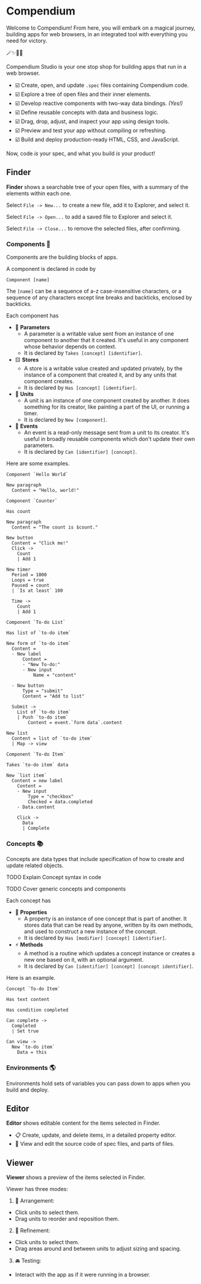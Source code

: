 # Compendium

Welcome to Compendium! From here, you will embark on a magical journey, building apps for web browsers, in an integrated tool with everything you need for victory.

🪄✨💖🌺

Compendium Studio is your one stop shop for building apps that run in a web browser.

- ☑️ Create, open, and update `.spec` files containing Compendium code.
- ☑️ Explore a tree of open files and their inner elements.
- ☑️ Develop reactive components with two-way data bindings. _(Yes!)_
- ☑️ Define reusable concepts with data and business logic.
- ☑️ Drag, drop, adjust, and inspect your app using design tools.
- ☑️ Preview and test your app without compiling or refreshing.
- ☑️ Build and deploy production-ready HTML, CSS, and JavaScript.

Now, code _is_ your spec, and what you build _is_ your product!

## Finder

**Finder** shows a searchable tree of your open files, with a summary of the elements within each one.

Select `File -> New...` to create a new file, add it to Explorer, and select it.

Select `File -> Open...` to add a saved file to Explorer and select it.

Select `File -> Close...` to remove the selected files, after confirming.

### Components 🧱

Components are the building blocks of apps.

A component is declared in code by

```
Component [name]
```

The `[name]` can be a sequence of a-z case-insensitive characters, or a sequence of any characters except line breaks and backticks, enclosed by backticks.

Each component has

- 🔻 **Parameters**
  - A parameter is a writable value sent from an instance of one component to another that it created. It's useful in any component whose behavior depends on context.
  - It is declared by `Takes [concept] [identifier]`.
- 🟨 **Stores**
  - A store is a writable value created and updated privately, by the instance of a component that created it, and by any units that component creates.
  - It is declared by `Has [concept] [identifier]`.
- 🔵 **Units**
  - A unit is an instance of one component created by another. It does something for its creator, like painting a part of the UI, or running a timer.
  - It is declared by `New [component]`.
- 🔺 **Events**
  - An event is a read-only message sent from a unit to its creator. It's useful in broadly reusable components which don't update their own parameters.
  - It is declared by `Can [identifier] [concept]`.

Here are some examples.

```
Component `Hello World`

New paragraph
  Content = "Hello, world!"

```

```
Component `Counter`

Has count

New paragraph
  Content = "The count is $count."

New button
  Content = "Click me!"
  Click ->
    Count
    | Add 1

New timer
  Period = 1000
  Loops = true
  Paused = count
  | `Is at least` 100

  Time ->
    Count
    | Add 1

```

```
Component `To-do List`

Has list of `to-do item`

New form of `to-do item`
  Content =
  - New label
      Content =
      - "New To-do:"
      - New input
          Name = "content"

  - New button
      Type = "submit"
      Content = "Add to list"

  Submit ->
    List of `to-do item`
    | Push `to-do item`
        Content = event.`form data`.content

New list
  Content = list of `to-do item`
  | Map -> view

```

```
Component `To-do Item`

Takes `to-do item` data

New `list item`
  Content = new label
    Content =
    - New input
        Type = "checkbox"
        Checked = data.completed
    - Data.content

    Click ->
      Data
      | Complete

```

### Concepts 📚

Concepts are data types that include specification of how to create and update related objects.

TODO Explain Concept syntax in code

TODO Cover generic concepts and components

Each concept has

- 🔶 **Properties**
  - A property is an instance of one concept that is part of another. It stores data that can be read by anyone, written by its own methods, and used to construct a new instance of the concept.
  - It is declared by `Has [modifier] [concept] [identifier]`.
- ⚡️ **Methods**
  - A method is a routine which updates a concept instance or creates a new one based on it, with an optional argument.
  - It is declared by `Can [identifier] [concept] [concept identifier]`.

Here is an example.

```
Concept `To-do Item`

Has text content

Has condition completed

Can complete ->
  Completed
  | Set true

Can view ->
  New `to-do item`
    Data = this

```

### Environments 🌎

Environments hold sets of variables you can pass down to apps when you build and deploy.

## Editor

**Editor** shows editable content for the items selected in Finder.

- 📋 Create, update, and delete items, in a detailed property editor.
- 💎 View and edit the source code of spec files, and parts of files.

## Viewer

**Viewer** shows a preview of the items selected in Finder.

Viewer has three modes:

1. 🧩 Arrangement:

- Click units to select them.
- Drag units to reorder and reposition them.

2. 🎨 Refinement:

- Click units to select them.
- Drag areas around and between units to adjust sizing and spacing.

3. 🚘 Testing:

- Interact with the app as if it were running in a browser.
